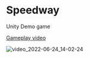 # Speedway
Unity Demo game

[Gameplay video](https://youtube.com/shorts/fqc-ygscMqU?feature=share)

![video_2022-06-24_14-02-24](https://user-images.githubusercontent.com/23079942/175522204-081e89ad-5420-4832-aee5-ca93e68c5d2b.gif)
